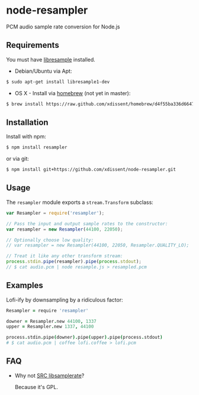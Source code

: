 node-resampler
==============

PCM audio sample rate conversion for Node.js


Requirements
------------

You must have [libresample](https://ccrma.stanford.edu/~jos/resample/Available_Software.html) installed.

* Debian/Ubuntu via Apt:

```sh
$ sudo apt-get install libresample1-dev
```

* OS X - Install via [homebrew](http://mxcl.github.io/homebrew/) (not yet in master):

```sh
$ brew install https://raw.github.com/xdissent/homebrew/d4f55ba336d66473e7bf167901a0c575c0c4ae17/Library/Formula/libresample.rb
```


Installation
------------

Install with npm:

```sh
$ npm install resampler
```

or via git:

```sh
$ npm install git+https://github.com/xdissent/node-resampler.git
```


Usage
-----

The `resampler` module exports a `stream.Transform` subclass:

```js
var Resampler = require('resampler');

// Pass the input and output sample rates to the constructor:
var resampler = new Resampler(44100, 22050);

// Optionally choose low quality:
// var resampler = new Resampler(44100, 22050, Resampler.QUALITY_LO);

// Treat it like any other transform stream:
process.stdin.pipe(resampler).pipe(process.stdout);
// $ cat audio.pcm | node resample.js > resampled.pcm
```


Examples
--------

Lofi-ify by downsampling by a ridiculous factor:

```coffeescript
Resampler = require 'resampler'

downer = Resampler.new 44100, 1337
upper = Resampler.new 1337, 44100

process.stdin.pipe(downer).pipe(upper).pipe(process.stdout)
# $ cat audio.pcm | coffee lofi.coffee > lofi.pcm
```


FAQ
---

* Why not [SRC libsamplerate](http://www.mega-nerd.com/SRC/)?

  Because it's GPL.
